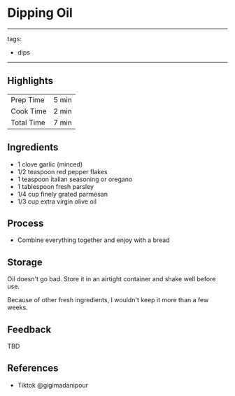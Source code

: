 # Dipping Oil

---
tags:
  - dips
---

## Highlights

| | |
|----|-----|
| Prep Time             | 5 min    |
| Cook Time             | 2 min    |
| Total Time            | 7 min    |

## Ingredients

* 1 clove garlic (minced)
* 1/2 teaspoon red pepper flakes
* 1 teaspoon italian seasoning or oregano
* 1 tablespoon fresh parsley
* 1/4 cup finely grated parmesan
* 1/3 cup extra virgin olive oil

## Process

* Combine everything together and enjoy with a bread

## Storage

Oil doesn't go bad. Store it in an airtight container and shake well before use.

Because of other fresh ingredients, I wouldn't keep it more than a few weeks.

## Feedback

TBD

## References

* Tiktok @gigimadanipour
